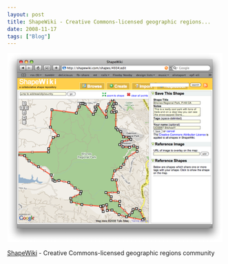 ```yaml
---
layout: post
title: ShapeWiki - Creative Commons-licensed geographic regions...
date: 2008-11-17
tags: ["Blog"]
---
```


![](k3Im6rfOqgezp7urqh3ySDdco1_500.png)  

[ShapeWiki](http://shapewiki.com) - Creative Commons-licensed geographic regions community